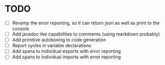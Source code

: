 # TODO

- [ ] Revamp the error reporting, so it can return json as well as print to the console
- [ ] Add javadoc like capabilities to comments (using markdown probably)
- [ ] Add primitive autoboxing to code generation
- [ ] Report cycles in variable declarations
- [ ] Add spans to individual exports with error reporting
- [ ] Add spans to individual imports with error reporting
